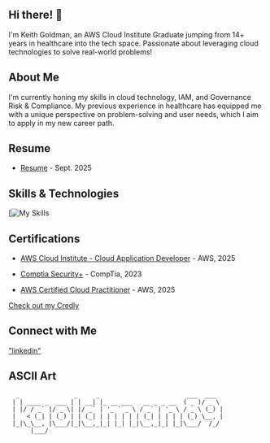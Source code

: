## Hi there! 👋

I'm Keith Goldman, an AWS Cloud Institute Graduate jumping from 14+ years in healthcare into the tech space. Passionate about leveraging cloud technologies to solve real-world problems!

## About Me

I'm currently honing my skills in cloud technology, IAM, and Governance Risk & Compliance. My previous experience in healthcare has equipped me with a unique perspective on problem-solving and user needs, which I aim to apply in my new career path.

## Resume

- [Resume](https://docs.google.com/document/d/1E5MYk571CwGK1Nf2_ANdeEDXb4MdOYNYTibK8TEN7hA/edit?usp=sharing) - Sept. 2025

## Skills & Technologies

[![My Skills](https://skillicons.dev/icons?i=aws,git,github,html,css,nodejs,java,docker,react,graphql,express,postgres,mongodb,kubernetes,pytorch,ubuntu,Bash)

## Certifications

- [AWS Cloud Institute - Cloud Application Developer](https://www.credly.com/earner/earned/badge/49e6f0af-c86c-45f9-ba36-f3ff429673b8) - AWS, 2025        

- [Comptia Security+](https://www.credly.com/earner/earned/badge/6fdb87f1-c822-4298-a3fd-573c4c62eee0) - CompTia, 2023      

    

- [AWS Certified Cloud Practitioner](https://www.credly.com/earner/earned/badge/83f04087-46f1-44f5-b024-bfd46c544c47) - AWS, 2025             

[Check out my Credly](https://www.credly.com/users/keith-goldman) 

## Connect with Me

["linkedin"]("https://www.linkedin.com/in/keithgoldmanlink")  

## ASCII Art

```
  _               _     _                        ___  ___  
 | | ____ _  ___ | | __| |_ __ ___   __ _ _ __  ( _ )/ _ \ 
 | |/ / _` |/ _ \| |/ _` | '_ ` _ \ / _` | '_ \ / _ \ (_) |
 |   < (_| | (_) | | (_| | | | | | | (_| | | | | (_) \__, |
 |_|\_\__, |\___/|_|\__,_|_| |_| |_|\__,_|_| |_|\___/  /_/ 
      |___/                                                
```
